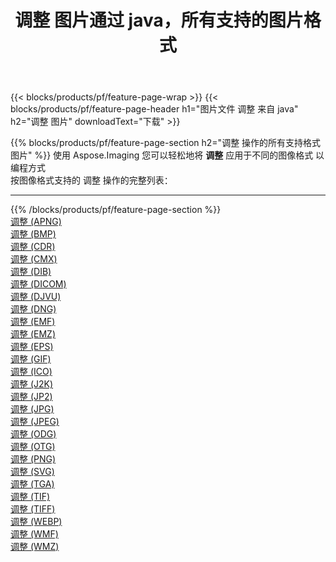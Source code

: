 ﻿---
title: 调整 图片通过 java，所有支持的图片格式 
weight: 3920
url: /zh-hans/java/adjust 
lang: zh-hans
langdirlevel: 2
locales: zh-hans,ja,it,ru,de,es,fr,nl,id,lt,pl,pt,vi,tr,ko,zh-hant,ar,hi,th,sv,cs,uk,he
description: 使用 Aspose.Imaging 你可以轻松地通过 java 获取 调整 图像
---

{{< blocks/products/pf/feature-page-wrap >}}
{{< blocks/products/pf/feature-page-header h1="图片文件 调整 来自 java" h2="调整 图片" downloadText="下载" >}}


{{% blocks/products/pf/feature-page-section  h2="调整 操作的所有支持格式图片" %}}
使用 Aspose.Imaging 您可以轻松地将 **调整** 应用于不同的图像格式 以编程方式
<br/>
按图像格式支持的 调整 操作的完整列表：
<hr/>
{{% /blocks/products/pf/feature-page-section %}}
<div class="container-fluid productfamilypage bg-gray">
    <div class="convertypes bg-gray agp-content section">
        <div class="container">
		<div class="row other-converters">
		    <div class='col-md-2 other-converter remove-lp remove-rp'><a href="/imaging/zh-hans/java/adjust/apng" >调整 (APNG)</a></div><div class='col-md-2 other-converter remove-lp remove-rp'><a href="/imaging/zh-hans/java/adjust/bmp" >调整 (BMP)</a></div><div class='col-md-2 other-converter remove-lp remove-rp'><a href="/imaging/zh-hans/java/adjust/cdr" >调整 (CDR)</a></div><div class='col-md-2 other-converter remove-lp remove-rp'><a href="/imaging/zh-hans/java/adjust/cmx" >调整 (CMX)</a></div><div class='col-md-2 other-converter remove-lp remove-rp'><a href="/imaging/zh-hans/java/adjust/dib" >调整 (DIB)</a></div><div class='col-md-2 other-converter remove-lp remove-rp'><a href="/imaging/zh-hans/java/adjust/dicom" >调整 (DICOM)</a></div><div class='col-md-2 other-converter remove-lp remove-rp'><a href="/imaging/zh-hans/java/adjust/djvu" >调整 (DJVU)</a></div><div class='col-md-2 other-converter remove-lp remove-rp'><a href="/imaging/zh-hans/java/adjust/dng" >调整 (DNG)</a></div><div class='col-md-2 other-converter remove-lp remove-rp'><a href="/imaging/zh-hans/java/adjust/emf" >调整 (EMF)</a></div><div class='col-md-2 other-converter remove-lp remove-rp'><a href="/imaging/zh-hans/java/adjust/emz" >调整 (EMZ)</a></div><div class='col-md-2 other-converter remove-lp remove-rp'><a href="/imaging/zh-hans/java/adjust/eps" >调整 (EPS)</a></div><div class='col-md-2 other-converter remove-lp remove-rp'><a href="/imaging/zh-hans/java/adjust/gif" >调整 (GIF)</a></div><div class='col-md-2 other-converter remove-lp remove-rp'><a href="/imaging/zh-hans/java/adjust/ico" >调整 (ICO)</a></div><div class='col-md-2 other-converter remove-lp remove-rp'><a href="/imaging/zh-hans/java/adjust/j2k" >调整 (J2K)</a></div><div class='col-md-2 other-converter remove-lp remove-rp'><a href="/imaging/zh-hans/java/adjust/jp2" >调整 (JP2)</a></div><div class='col-md-2 other-converter remove-lp remove-rp'><a href="/imaging/zh-hans/java/adjust/jpg" >调整 (JPG)</a></div><div class='col-md-2 other-converter remove-lp remove-rp'><a href="/imaging/zh-hans/java/adjust/jpeg" >调整 (JPEG)</a></div><div class='col-md-2 other-converter remove-lp remove-rp'><a href="/imaging/zh-hans/java/adjust/odg" >调整 (ODG)</a></div><div class='col-md-2 other-converter remove-lp remove-rp'><a href="/imaging/zh-hans/java/adjust/otg" >调整 (OTG)</a></div><div class='col-md-2 other-converter remove-lp remove-rp'><a href="/imaging/zh-hans/java/adjust/png" >调整 (PNG)</a></div><div class='col-md-2 other-converter remove-lp remove-rp'><a href="/imaging/zh-hans/java/adjust/svg" >调整 (SVG)</a></div><div class='col-md-2 other-converter remove-lp remove-rp'><a href="/imaging/zh-hans/java/adjust/tga" >调整 (TGA)</a></div><div class='col-md-2 other-converter remove-lp remove-rp'><a href="/imaging/zh-hans/java/adjust/tif" >调整 (TIF)</a></div><div class='col-md-2 other-converter remove-lp remove-rp'><a href="/imaging/zh-hans/java/adjust/tiff" >调整 (TIFF)</a></div><div class='col-md-2 other-converter remove-lp remove-rp'><a href="/imaging/zh-hans/java/adjust/webp" >调整 (WEBP)</a></div><div class='col-md-2 other-converter remove-lp remove-rp'><a href="/imaging/zh-hans/java/adjust/wmf" >调整 (WMF)</a></div><div class='col-md-2 other-converter remove-lp remove-rp'><a href="/imaging/zh-hans/java/adjust/wmz" >调整 (WMZ)</a></div>
                </div>
        </div>
    </div>
</div>
<br/>
